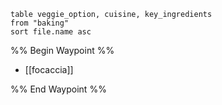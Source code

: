 ```dataview 
table veggie_option, cuisine, key_ingredients
from "baking"
sort file.name asc
```

%% Begin Waypoint %%
- [[focaccia]]

%% End Waypoint %%
